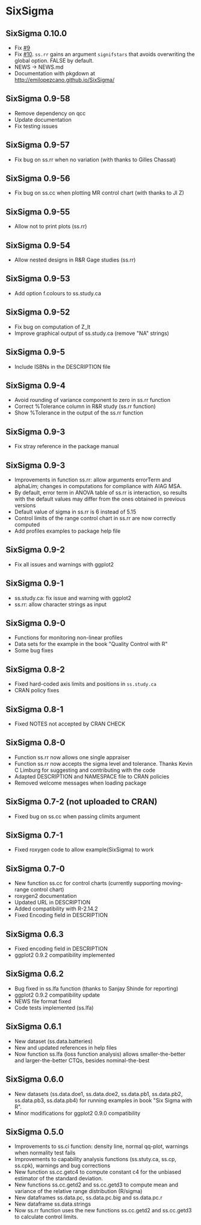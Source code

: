 SixSigma
========

SixSigma 0.10.0
---------------
* Fix [#9](https://github.com/emilopezcano/SixSigma/issues/9)
* Fix [#10](https://github.com/emilopezcano/SixSigma/issues/10). `ss.rr` gains an argument `signifstars` that avoids overwriting the global option. FALSE by default.
* NEWS -> NEWS.md
* Documentation with pkgdown at http://emilopezcano.github.io/SixSigma/

SixSigma 0.9-58
---------------
* Remove dependency on qcc
* Update documentation
* Fix testing issues

SixSigma 0.9-57
---------------
* Fix bug on ss.rr when no variation (with thanks to Gilles Chassat)

SixSigma 0.9-56
---------------
* Fix bug on ss.cc when plotting MR control chart (with thanks to Jl Z)


SixSigma 0.9-55
--------------
* Allow not to print plots (ss.rr)

SixSigma 0.9-54
--------------
* Allow nested designs in R&R Gage studies (ss.rr)

SixSigma 0.9-53
--------------
* Add option f.colours to ss.study.ca

SixSigma 0.9-52
--------------
* Fix bug on computation of Z_lt
* Improve graphical output of ss.study.ca (remove "NA" strings)

SixSigma 0.9-5
--------------
* Include ISBNs in the DESCRIPTION file

SixSigma 0.9-4
--------------
* Avoid rounding of variance component to zero in ss.rr function
* Correct %Tolerance column in R&R study (ss.rr function)
* Show %Tolerance in the output of the ss.rr function

SixSigma 0.9-3
--------------
* Fix stray reference in the package manual

SixSigma 0.9-3
--------------
* Improvements in function ss.rr: allow arguments errorTerm and alphaLim; changes in computations for compliance with AIAG MSA.
* By default, error term in ANOVA table of ss.rr is interaction, so results with
the default values may differ from the ones obtained in previous versions
* Default value of sigma in ss.rr is 6 instead of 5.15
* Control limits of the range control chart in ss.rr are now correctly computed
* Add profiles examples to package help file

SixSigma 0.9-2
--------------
* Fix all issues and warnings with ggplot2

SixSigma 0.9-1
--------------
* ss.study.ca: fix issue and warning with ggplot2
* ss.rr: allow character strings as input

SixSigma 0.9-0
--------------
* Functions for monitoring non-linear profiles
* Data sets for the example in the book "Quality Control with R"
* Some bug fixes

SixSigma 0.8-2
--------------
* Fixed hard-coded axis limits and positions in `ss.study.ca`
* CRAN policy fixes

SixSigma 0.8-1
--------------
* Fixed NOTES not accepted by CRAN CHECK

SixSigma 0.8-0
--------------
* Function ss.rr now allows one single appraiser
* Function ss.rr now accepts the sigma level and tolerance. Thanks Kevin C Limburg for suggesting and contributing with the code
* Adapted DESCRIPTION and NAMESPACE file to CRAN policies
* Removed welcome messages when loading package

SixSigma 0.7-2 (not uploaded to CRAN)
-------------------------------------
* Fixed bug on ss.cc when passing climits argument

SixSigma 0.7-1
--------------
* Fixed roxygen code to allow example(SixSigma) to work

SixSigma 0.7-0
--------------
* New function ss.cc for control charts 
(currently supporting moving-range control chart)
* roxygen2 documentation
* Updated URL in DESCRIPTION
* Added compatibility with R-2.14.2
* Fixed Encoding field in DESCRIPTION

SixSigma 0.6.3
--------------
* Fixed encoding field in DESCRIPTION
* ggplot2 0.9.2 compatibility implemented

SixSigma 0.6.2
--------------
* Bug fixed in ss.lfa function (thanks to Sanjay Shinde for reporting)
* ggplot2 0.9.2 compatibility update
* NEWS file format fixed
* Code tests implemented (ss.lfa)

SixSigma 0.6.1
--------------
* New dataset (ss.data.batteries)
* New and updated references in help files
* Now function ss.lfa (loss function analysis) allows smaller-the-better and
  larger-the-better CTQs, besides nominal-the-best

SixSigma 0.6.0
--------------
* New datasets (ss.data.doe1, ss.data.doe2, ss.data.pb1, ss.data.pb2, 
  ss.data.pb3, ss.data.pb4) for running examples in book "Six Sigma with R".
* Minor modifications for ggplot2 0.9.0 compatibility 

SixSigma 0.5.0
-------------- 
* Improvements to ss.ci function: density line, normal qq-plot, warnings when
  normality test fails
* Improvements to capability analysis functions (ss.stuty.ca, ss.cp, ss.cpk), 
  warnings and bug corrections
* New function ss.cc.getc4 to compute constant c4 for the unbiased estimator of the 
  standard deviation.
* New functions ss.cc.getd2 and ss.cc.getd3 to compute mean and variance of
  the relative range distribution (R/sigma)
* New dataframes ss.data.pc, ss.data.pc.big and ss.data.pc.r
* New dataframe ss.data.strings
* Now ss.rr function uses the new functions ss.cc.getd2 and ss.cc.getd3 to
  calculate control limits.
